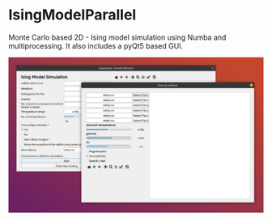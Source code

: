 # IsingModelParallel

Monte Carlo based 2D - Ising model simulation using Numba and multiprocessing.
It also includes a pyQt5 based GUI.

![alt text](https://github.com/sarvesh237/IsingModelParallel/blob/main/ising.png?raw=true)
